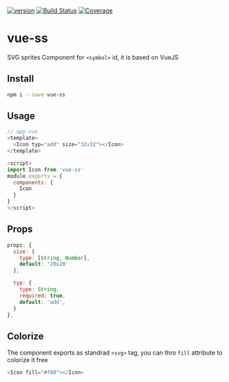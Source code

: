 [![version](https://img.shields.io/npm/v/vue-ss.svg?label=version)](https://www.npmjs.org/package/vue-ss) [![Build Status](https://img.shields.io/travis/rwu823/vue-ss.svg?branch=master)](https://travis-ci.org/rwu823/vue-ss/) [![Coverage](https://img.shields.io/coveralls/rwu823/vue-ss.svg)](https://coveralls.io/github/rwu823/vue-ss)

# vue-ss
SVG sprites Component for `<symbol>` id, it is based on VueJS



## Install

```sh
npm i --save vue-ss
```

## Usage

```javascript
// app.vue
<template>
  <Icon typ="add" size="32x32"></Icon>  
</template>

<script>
import Icon from 'vue-ss'
module.exports = {
  components: {
    Icon
  }
}
</script>
```



## Props

```javascript
props: {
  size: {
    type: [String, Number],
    default: '20x20'
  },

  typ: {
    type: String,
    required: true,
    default: 'add',
  }
},
```



## Colorize

The component exports as standrad `<svg>` tag, you can thro `fill` attribute to colorize it free

```javascript
<Icon fill="#f00"></Icon>
```